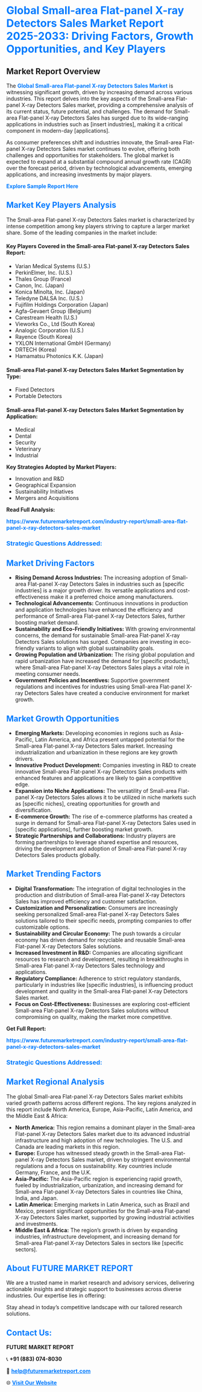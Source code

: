 <h1 style="color: #007BFF;">Global Small-area Flat-panel X-ray Detectors Sales Market Report 2025-2033: Driving Factors, Growth Opportunities, and Key Players</h1>

<section id="overview">
<h2>Market Report Overview</h2>
<p>The <a href="https://www.futuremarketreport.com/industry-report/small-area-flat-panel-x-ray-detectors-sales-market" style="color: #007BFF; text-decoration: none;"><strong>Global Small-area Flat-panel X-ray Detectors Sales Market</strong></a> is witnessing significant growth, driven by increasing demand across various industries. This report delves into the key aspects of the Small-area Flat-panel X-ray Detectors Sales market, providing a comprehensive analysis of its current status, future potential, and challenges. The demand for Small-area Flat-panel X-ray Detectors Sales has surged due to its wide-ranging applications in industries such as [insert industries], making it a critical component in modern-day [applications].</p>
<p>As consumer preferences shift and industries innovate, the Small-area Flat-panel X-ray Detectors Sales market continues to evolve, offering both challenges and opportunities for stakeholders. The global market is expected to expand at a substantial compound annual growth rate (CAGR) over the forecast period, driven by technological advancements, emerging applications, and increasing investments by major players.</p>
</section>

<section id="overview">
<p><a href="https://www.futuremarketreport.com/request-sample/reportId=105027" style="color: #007BFF; text-decoration: none;"><strong>Explore Sample Report Here</strong></a></p>
</section>

<section id="key-players">
<h2 style="color: #007BFF;">Market Key Players Analysis</h2>
<p>The Small-area Flat-panel X-ray Detectors Sales market is characterized by intense competition among key players striving to capture a larger market share. Some of the leading companies in the market include:</p>
<h4>Key Players Covered in the Small-area Flat-panel X-ray Detectors Sales Report:</h4>
<ul><li>Varian Medical Systems (U.S.)</li><li>PerkinElmer, Inc. (U.S.)</li><li>Thales Group (France)</li><li>Canon, Inc. (Japan)</li><li>Konica Minolta, Inc. (Japan)</li><li>Teledyne DALSA Inc. (U.S.)</li><li>Fujifilm Holdings Corporation (Japan)</li><li>Agfa-Gevaert Group (Belgium)</li><li>Carestream Health (U.S.)</li><li>Vieworks Co., Ltd (South Korea)</li><li>Analogic Corporation (U.S.)</li><li>Rayence (South Korea)</li><li>YXLON International GmbH (Germany)</li><li>DRTECH (Korea)</li><li>Hamamatsu Photonics K.K. (Japan)</li></ul>
<h4>Small-area Flat-panel X-ray Detectors Sales Market Segmentation by Type:</h4>
<ul><li>Fixed Detectors</li><li>Portable Detectors</li></ul>

<h4>Small-area Flat-panel X-ray Detectors Sales Market Segmentation by Application:</h4>
<ul><li>Medical</li><li>Dental</li><li>Security</li><li>Veterinary</li><li>Industrial</li></ul>
<p><strong>Key Strategies Adopted by Market Players:</strong></p>
<ul>
<li>Innovation and R&D</li>
<li>Geographical Expansion</li>
<li>Sustainability Initiatives</li>
<li>Mergers and Acquisitions</li>
</ul>
</section>

<section>
<p><strong>Read Full Analysis: </strong></p><a href="https://www.futuremarketreport.com/industry-report/small-area-flat-panel-x-ray-detectors-sales-market" style="color: #007BFF; text-decoration: none;"><strong>https://www.futuremarketreport.com/industry-report/small-area-flat-panel-x-ray-detectors-sales-market</strong></a>
<h3 style="color: #007BFF;">Strategic Questions Addressed:</h3>
</section>

<section id="driving-factors">
<h2 style="color: #007BFF;">Market Driving Factors</h2>
<ul>
<li><strong>Rising Demand Across Industries:</strong> The increasing adoption of Small-area Flat-panel X-ray Detectors Sales in industries such as [specific industries] is a major growth driver. Its versatile applications and cost-effectiveness make it a preferred choice among manufacturers.</li>
<li><strong>Technological Advancements:</strong> Continuous innovations in production and application technologies have enhanced the efficiency and performance of Small-area Flat-panel X-ray Detectors Sales, further boosting market demand.</li>
<li><strong>Sustainability and Eco-Friendly Initiatives:</strong> With growing environmental concerns, the demand for sustainable Small-area Flat-panel X-ray Detectors Sales solutions has surged. Companies are investing in eco-friendly variants to align with global sustainability goals.</li>
<li><strong>Growing Population and Urbanization:</strong> The rising global population and rapid urbanization have increased the demand for [specific products], where Small-area Flat-panel X-ray Detectors Sales plays a vital role in meeting consumer needs.</li>
<li><strong>Government Policies and Incentives:</strong> Supportive government regulations and incentives for industries using Small-area Flat-panel X-ray Detectors Sales have created a conducive environment for market growth.</li>
</ul>
</section>

<section id="growth-opportunities">
<h2 style="color: #007BFF;">Market Growth Opportunities</h2>
<ul>
<li><strong>Emerging Markets:</strong> Developing economies in regions such as Asia-Pacific, Latin America, and Africa present untapped potential for the Small-area Flat-panel X-ray Detectors Sales market. Increasing industrialization and urbanization in these regions are key growth drivers.</li>
<li><strong>Innovative Product Development:</strong> Companies investing in R&D to create innovative Small-area Flat-panel X-ray Detectors Sales products with enhanced features and applications are likely to gain a competitive edge.</li>
<li><strong>Expansion into Niche Applications:</strong> The versatility of Small-area Flat-panel X-ray Detectors Sales allows it to be utilized in niche markets such as [specific niches], creating opportunities for growth and diversification.</li>
<li><strong>E-commerce Growth:</strong> The rise of e-commerce platforms has created a surge in demand for Small-area Flat-panel X-ray Detectors Sales used in [specific applications], further boosting market growth.</li>
<li><strong>Strategic Partnerships and Collaborations:</strong> Industry players are forming partnerships to leverage shared expertise and resources, driving the development and adoption of Small-area Flat-panel X-ray Detectors Sales products globally.</li>
</ul>
</section>

<section id="trending-factors">
<h2 style="color: #007BFF;">Market Trending Factors</h2>
<ul>
<li><strong>Digital Transformation:</strong> The integration of digital technologies in the production and distribution of Small-area Flat-panel X-ray Detectors Sales has improved efficiency and customer satisfaction.</li>
<li><strong>Customization and Personalization:</strong> Consumers are increasingly seeking personalized Small-area Flat-panel X-ray Detectors Sales solutions tailored to their specific needs, prompting companies to offer customizable options.</li>
<li><strong>Sustainability and Circular Economy:</strong> The push towards a circular economy has driven demand for recyclable and reusable Small-area Flat-panel X-ray Detectors Sales solutions.</li>
<li><strong>Increased Investment in R&D:</strong> Companies are allocating significant resources to research and development, resulting in breakthroughs in Small-area Flat-panel X-ray Detectors Sales technology and applications.</li>
<li><strong>Regulatory Compliance:</strong> Adherence to strict regulatory standards, particularly in industries like [specific industries], is influencing product development and quality in the Small-area Flat-panel X-ray Detectors Sales market.</li>
<li><strong>Focus on Cost-Effectiveness:</strong> Businesses are exploring cost-efficient Small-area Flat-panel X-ray Detectors Sales solutions without compromising on quality, making the market more competitive.</li>
</ul>
</section>

<section>
<p><strong>Get Full Report: </strong></p><a href="https://www.futuremarketreport.com/industry-report/small-area-flat-panel-x-ray-detectors-sales-market" style="color: #007BFF; text-decoration: none;"><strong>https://www.futuremarketreport.com/industry-report/small-area-flat-panel-x-ray-detectors-sales-market</strong></a>
<h3 style="color: #007BFF;">Strategic Questions Addressed:</h3>
</section>


<section id="regional-analysis">
<h2 style="color: #007BFF;">Market Regional Analysis</h2>
<p>The global Small-area Flat-panel X-ray Detectors Sales market exhibits varied growth patterns across different regions. The key regions analyzed in this report include North America, Europe, Asia-Pacific, Latin America, and the Middle East & Africa:</p>
<ul>
<li><strong>North America:</strong> This region remains a dominant player in the Small-area Flat-panel X-ray Detectors Sales market due to its advanced industrial infrastructure and high adoption of new technologies. The U.S. and Canada are leading markets in this region.</li>
<li><strong>Europe:</strong> Europe has witnessed steady growth in the Small-area Flat-panel X-ray Detectors Sales market, driven by stringent environmental regulations and a focus on sustainability. Key countries include Germany, France, and the U.K.</li>
<li><strong>Asia-Pacific:</strong> The Asia-Pacific region is experiencing rapid growth, fueled by industrialization, urbanization, and increasing demand for Small-area Flat-panel X-ray Detectors Sales in countries like China, India, and Japan.</li>
<li><strong>Latin America:</strong> Emerging markets in Latin America, such as Brazil and Mexico, present significant opportunities for the Small-area Flat-panel X-ray Detectors Sales market, supported by growing industrial activities and investments.</li>
<li><strong>Middle East & Africa:</strong> The region’s growth is driven by expanding industries, infrastructure development, and increasing demand for Small-area Flat-panel X-ray Detectors Sales in sectors like [specific sectors].</li>
</ul>
</section>

<footer>
<h2 style="color: #007BFF;">About FUTURE MARKET REPORT</h2>
<p>We are a trusted name in market research and advisory services, delivering actionable insights and strategic support to businesses across diverse industries. Our expertise lies in offering:</p>

<p>Stay ahead in today’s competitive landscape with our tailored research solutions.</p>

<h2 style="color: #007BFF;">Contact Us:</h2>
<p><strong>FUTURE MARKET REPORT</strong></p>
<p>📞 <strong>+91 (883) 074-8030</strong></p>
<p>📧 <strong><a href="mailto:help@futuremarketreport.com" style="color: #007BFF;">help@futuremarketreport.com</a></strong></p>
<p>🌐 <strong><a href="https://www.futuremarketreport.com/" style="color: #007BFF;">Visit Our Website</a></strong></p>
</footer>